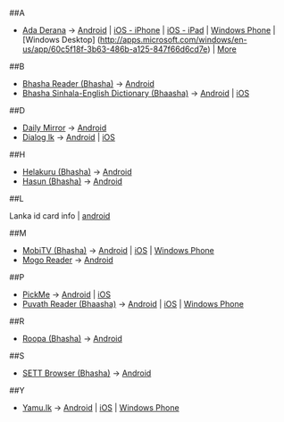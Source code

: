 ##A

  * [Ada Derana](http://adaderana.lk) -> [Android](https://play.google.com/store/apps/details?id=com.adaderana) | [iOS - iPhone](https://itunes.apple.com/lk/app/adaderana/id417074439?mt=8) | [iOS - iPad](https://itunes.apple.com/us/app/adaderana-hd/id498000395?mt=8) | [Windows Phone](http://www.windowsphone.com/en-us/store/app/adaderana-sri-lanka-news/69abf9f3-e971-4a81-b911-770ebb962aff) | [Windows Desktop] (http://apps.microsoft.com/windows/en-us/app/60c5f18f-3b63-486b-a125-847f66d6cd7e) | [More](http://www.adaderana.lk/mobi/)

##B

  * [Bhasha Reader (Bhasha)](http://www.bhasha.lk/products/translator) -> [Android](https://play.google.com/store/apps/details?id=lk.bhasha.translator)
  * [Bhasha Sinhala-English Dictionary (Bhaasha)](http://www.bhasha.lk/products/dictionary) -> [Android](https://play.google.com/store/apps/details?id=lk.bhasha.dictionary) | [iOS](https://itunes.apple.com/lk/app/bhasha-english-sinhala-dictionary/id592018752?mt=8)

##D

  * [Daily Mirror](http://dailymirror.lk/) -> [Android](https://play.google.com/store/apps/details?id=com.nza.dailymirror)
  * [Dialog lk](http://dialog.lk) -> [Android](https://play.google.com/store/apps/details?id=net.omobio.dialogsc) | [iOS](https://itunes.apple.com/lk/app/dialog-selfcare/id723888288?mt=8)

##H

  * [Helakuru (Bhasha)](http://www.bhasha.lk/products/helakuru) -> [Android](https://play.google.com/store/apps/details?id=lk.bhasha.helakuru)
  * [Hasun (Bhasha)](http://www.bhasha.lk/products/hasun) -> [Android](https://play.google.com/store/apps/details?id=lk.bhasha.hasun)

##L

  Lanka id card info | [android](https://play.google.com/store/apps/details?id=com.mri.idinfo)

##M

  * [MobiTV (Bhasha)](http://www.bhasha.lk/products/mobitv) -> [Android](https://play.google.com/store/apps/details?id=lk.bhasha.mobitv) | [iOS](https://itunes.apple.com/lk/app/mobitv-sri-lanka-tv-player/id674987555?mt=8) | [Windows Phone](https://www.windowsphone.com/en-us/store/app/mobitv-lk/44d02005-bf8d-4065-b8aa-4857b78a8f3d)
  * [Mogo Reader](http://mogosrilanka.com/) -> [Android](https://play.google.com/store/apps/details?id=mogosolutions.mogoreader)

##P

  * [PickMe](http://pickme.lk) -> [Android](https://play.google.com/store/apps/details?id=com.pickme.passenger) | [iOS](https://itunes.apple.com/us/app/pickme-sri-lanka/id1000163961)
  * [Puvath Reader (Bhaasha)](http://www.bhasha.lk/products/puvathreader) -> [Android](https://play.google.com/store/apps/details?id=lk.bhasha.puvathlk) | [iOS](https://itunes.apple.com/lk/app/puvath-seithi-sri-lanka-news/id587437988?mt=8) | [Windows Phone](https://www.windowsphone.com/en-us/store/app/puvath-magazine-sri-lanka-news/18a4a4ec-371b-4e7b-be62-6b006aaf2ccb)

##R

  * [Roopa (Bhasha)](http://www.bhasha.lk/products/roopa) -> [Android](https://play.google.com/store/apps/details?id=lk.bhasha.rupa)

##S

  * [SETT Browser (Bhasha)](http://www.bhasha.lk/products/settbrowser) -> [Android](https://play.google.com/store/apps/details?id=lk.bhasha.set)

##Y

  * [Yamu.lk](http://www.yamu.lk/) -> [Android](https://play.google.com/store/apps/details?id=org.farook.yamu) | [iOS](https://itunes.apple.com/us/app/yamu/id686819827) | [Windows Phone](http://www.windowsphone.com/en-us/store/app/yamu/5e605a4d-879c-4a9e-b40d-f0e4143508c1)

